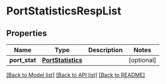 # PortStatisticsRespList

## Properties
Name | Type | Description | Notes
------------ | ------------- | ------------- | -------------
**port_stat** | [**PortStatistics**](PortStatistics.md) |  | [optional] 

[[Back to Model list]](../README.md#documentation-for-models) [[Back to API list]](../README.md#documentation-for-api-endpoints) [[Back to README]](../README.md)


